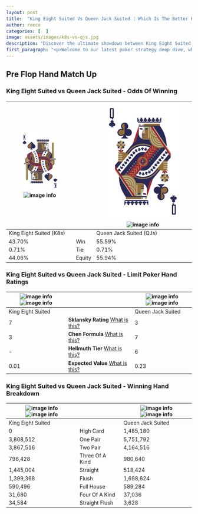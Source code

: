 ```yaml
---
layout: post
title:  "King Eight Suited Vs Queen Jack Suited | Which Is The Better Hand In Poker? A Complete Guide"
author: reece
categories: [  ]
image: assets/images/k8s-vs-qjs.jpg
description: "Discover the ultimate showdown between King Eight Suited and Queen Jack Suited in poker! Uncover the odds, strategies, and scenarios where one hand triumphs over the other. Get ready to up your poker game with this thrilling analysis."
first_paragraph: "<p>Welcome to our latest poker strategy deep dive, where we're pitting two distinct hands against each other in a high-stakes showdown: King Eight Suited vs Queen Jack Suited.</p><p>In the dynamic world of poker, every decision counts, and knowing which hand holds the upper hand is key to your success at the table.</p><p>In this article, we'll dissect these two hands, explore the scenarios where one dominates the other, and equip you with the knowledge to make strategic choices that can tip the odds in your favor.</p><p>Get ready to unravel the intriguing dynamics of these poker hands and elevate your game to new heights.</p>"
---
```




[comment]: # (sp0)

## Pre Flop Hand Match Up

<div class="table hand-ratings" markdown="1"> 



### King Eight Suited vs Queen Jack Suited - Odds Of Winning


    
| ![image info](assets/images/hand1/K.png) ![image info](assets/images/hand1/8s.png) |  | ![image info](assets/images/hand2/Q.png) ![image info](assets/images/hand2/Js.png) |
| -------- | -------- | -------- |
| King Eight Suited (K8s) |  | Queen Jack Suited (QJs) |
| 43.70% | Win | 55.59% |
| 0.71% | Tie | 0.71% |
| 44.06% | Equity | 55.94% |




[comment]: # (sp1)



### King Eight Suited vs Queen Jack Suited - Limit Poker Hand Ratings


    
| ![image info](https://www.riverpairs.com/assets/images/hand1/K.png) ![image info](https://www.riverpairs.com/assets/images/hand1/8s.png) |  | ![image info](https://www.riverpairs.com/assets/images/hand2/Q.png) ![image info](https://www.riverpairs.com/assets/images/hand2/Js.png) |
| -------- | -------- | -------- |
| King Eight Suited |  | Queen Jack Suited |
| 7 | **Sklansky Rating** [What is this?](/sklansky-rating-explained) | 3 |
| 3 | **Chen Formula** [What is this?](/chen-formula-explained) | 7 |
| - | **Hellmuth Tier** [What is this?](/Hellmuth-tier-explained) | 6 |
| 0.01 | **Expected Value** [What is this?](/expected-value-explained) | 0.23 |




[comment]: # (sp2)



### King Eight Suited vs Queen Jack Suited - Winning Hand Breakdown


    
| ![image info](https://www.riverpairs.com/assets/images/hand1/K.png) ![image info](https://www.riverpairs.com/assets/images/hand1/8s.png) |  | ![image info](https://www.riverpairs.com/assets/images/hand2/Q.png) ![image info](https://www.riverpairs.com/assets/images/hand2/Js.png) |
| -------- | -------- | -------- |
| King Eight Suited |  | Queen Jack Suited |
| 0 | High Card | 1,485,180 |
| 3,808,512 | One Pair | 5,751,792 |
| 3,867,516 | Two Pair | 4,164,516 |
| 796,428 | Three Of A Kind | 980,640 |
| 1,445,004 | Straight | 518,424 |
| 1,399,368 | Flush | 1,698,624 |
| 590,496 | Full House | 589,284 |
| 31,680 | Four Of A Kind | 37,036 |
| 34,584 | Straight Flush | 3,628 |




[comment]: # (sp3)



</div>

[comment]: # (sp4)



[comment]: # (sp5)

